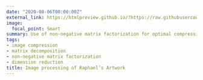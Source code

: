 ```yaml
---
date: "2020-08-06T00:00:00Z"
external_link: https://htmlpreview.github.io/?https://raw.githubusercontent.com/egeminiani/nmf-image-compression/master/ImageCompression.html
image:
  focal_point: Smart
summary: Use of non-negative matrix factorization for optimal compression of the painting Madonna del Cardellino through a low-rank approximation of the pixel intensities matrix.
tags:
- image compression
- matrix decomposition
- non-negative matrix factorization
- dimension reduction
title: Image processing of Raphael’s Artwork
---
```



